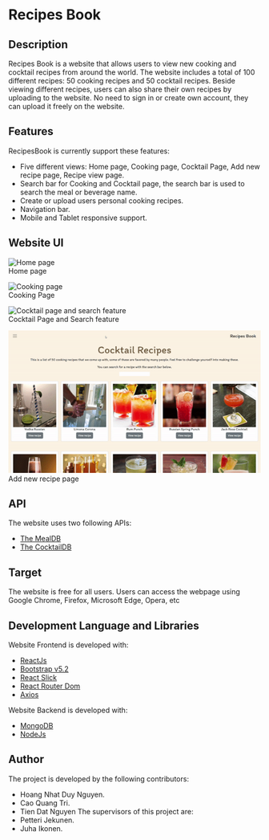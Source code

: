 # Recipes Book

## Description
Recipes Book is a website that allows users to view new cooking and cocktail recipes from around the world. The website includes a total of 100 different recipes: 50 cooking recipes and 50 cocktail recipes.
Beside viewing different recipes, users can also share their own recipes by uploading to the website. No need to sign in or create own account, they can upload it freely on the website.
## Features
RecipesBook is currently support these features:
* Five different views: Home page, Cooking page, Cocktail Page, Add new recipe page, Recipe view page.
* Search bar for Cooking and Cocktail page, the search bar is used to search the meal or beverage name.
* Create or upload users personal cooking recipes.
* Navigation bar.
* Mobile and Tablet responsive support.

## Website UI
![Home page](docs/recipebook%20gif%201.gif)
<br> Home page <br>

![Cooking page](docs/recipebook%20gif%202.gif)
<br> Cooking Page <br>

![Cocktail page and search feature](docs/recipebook%20gif%203.gif)
<br> Cocktail Page and Search feature <br>

![Add new recipe page](docs/recipebook%20gif%204.gif)
<br> Add new recipe page

## API
The website uses two following APIs:

* [The MealDB](https://www.themealdb.com)
* [The CocktailDB](https://www.thecocktaildb.com)

## Target
The website is free for all users. Users can access the webpage using Google Chrome, Firefox, Microsoft Edge, Opera, etc

## Development Language and Libraries
Website Frontend is developed with:
* [ReactJs](https://reactjs.org/)
* [Bootstrap v5.2](https://getbootstrap.com/)
* [React Slick](https://react-slick.neostack.com/)
* [React Router Dom](https://reactrouter.com/en/main)
* [Axios](https://axios-http.com/docs/intro)

Website Backend is developed with:
* [MongoDB](https://www.mongodb.com/cloud/atlas/lp/try4?utm_source=google&utm_campaign=search_gs_pl_evergreen_atlas_core_prosp-brand_gic-null_apac-vn_ps-all_desktop_eng_lead&utm_term=mongodb&utm_medium=cpc_paid_search&utm_ad=e&utm_ad_campaign_id=12212624377&adgroup=115749709583&gclid=CjwKCAiAs8acBhA1EiwAgRFdw-J0avtCk_BPpw7o7rb6-nCEjRll9Og3Tms6LB9i1Cr_D8AQ32KFKxoCClMQAvD_BwE)
* [NodeJs](https://nodejs.org/en/)

## Author
The project is developed by the following contributors:
* Hoang Nhat Duy Nguyen.
* Cao Quang Tri.
* Tien Dat Nguyen
The supervisors of this project are:
* Petteri Jekunen.
* Juha Ikonen.